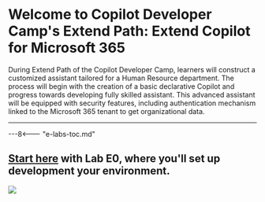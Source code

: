 
# Welcome to Copilot Developer Camp's Extend Path: Extend Copilot for Microsoft 365

During Extend Path of the Copilot Developer Camp, learners will construct a customized assistant tailored for a Human Resource department. The process will begin with the creation of a basic declarative Copilot and progress towards developing fully skilled assistant. This advanced assistant will be equipped with security features, including authentication mechanism linked to the Microsoft 365 tenant to get organizational data.

<hr />

---8<--- "e-labs-toc.md"

## <a href="./00-prerequisites">Start here</a> with Lab E0, where you'll set up development your environment.

<img src="https://pnptelemetry.azurewebsites.net/copilot-camp/extend-m365-copilot/index" />